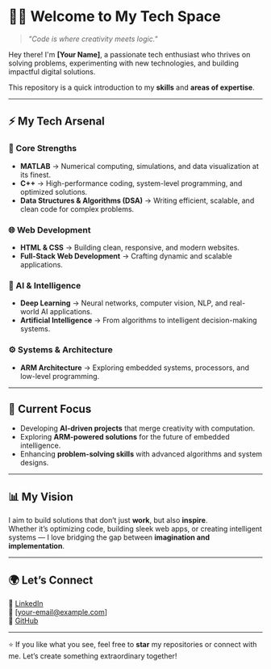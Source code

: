 # 👨‍💻 Welcome to My Tech Space  

> *"Code is where creativity meets logic."*  

Hey there! I'm **[Your Name]**, a passionate tech enthusiast who thrives on solving problems, experimenting with new technologies, and building impactful digital solutions.  

This repository is a quick introduction to my **skills** and **areas of expertise**.  

---

## ⚡ My Tech Arsenal  

### 🧠 Core Strengths
- **MATLAB** → Numerical computing, simulations, and data visualization at its finest.  
- **C++** → High-performance coding, system-level programming, and optimized solutions.  
- **Data Structures & Algorithms (DSA)** → Writing efficient, scalable, and clean code for complex problems.  

### 🌐 Web Development
- **HTML & CSS** → Building clean, responsive, and modern websites.  
- **Full-Stack Web Development** → Crafting dynamic and scalable applications.  

### 🤖 AI & Intelligence
- **Deep Learning** → Neural networks, computer vision, NLP, and real-world AI applications.  
- **Artificial Intelligence** → From algorithms to intelligent decision-making systems.  

### ⚙️ Systems & Architecture
- **ARM Architecture** → Exploring embedded systems, processors, and low-level programming.  

---

## 🚀 Current Focus
- Developing **AI-driven projects** that merge creativity with computation.  
- Exploring **ARM-powered solutions** for the future of embedded intelligence.  
- Enhancing **problem-solving skills** with advanced algorithms and system designs.  

---

## 📊 My Vision  
I aim to build solutions that don’t just **work**, but also **inspire**.  
Whether it’s optimizing code, building sleek web apps, or creating intelligent systems — I love bridging the gap between **imagination and implementation**.  

---

## 🌍 Let’s Connect  
💼 [LinkedIn](#)  
📧 [your-email@example.com]  
🐙 [GitHub](https://github.com/yourusername)  

---

⭐ If you like what you see, feel free to **star** my repositories or connect with me. Let’s create something extraordinary together!  
